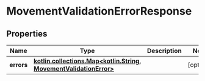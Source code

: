 
# MovementValidationErrorResponse

## Properties
Name | Type | Description | Notes
------------ | ------------- | ------------- | -------------
**errors** | [**kotlin.collections.Map&lt;kotlin.String, MovementValidationError&gt;**](MovementValidationError.md) |  |  [optional]




